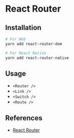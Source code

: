 # React Router

## Installation

```bash
# For Web
yarn add react-router-dom

# For React Native
yarn add react-router-native
```

## Usage

- `<Router />`
- `<Link />`
- `<Switch />`
- `<Route />`

## References

- [React Router](https://reacttraining.com/react-router/web/guides/quick-start)
